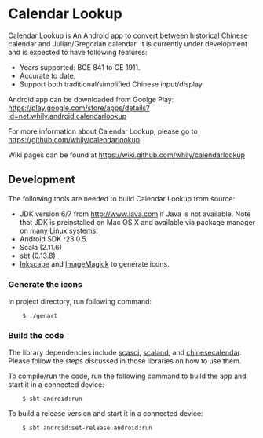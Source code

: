 Calendar Lookup
===============

Calendar Lookup is An Android app to convert between historical Chinese
calendar and Julian/Gregorian calendar.  It is currently under
development and is expected to have following features:

* Years supported: BCE 841 to CE 1911.
* Accurate to date.
* Support both traditional/simplified Chinese input/display

Android app can be downloaded from Goolge Play:
  <https://play.google.com/store/apps/details?id=net.whily.android.calendarlookup>

For more information about Calendar Lookup, please go to
  <https://github.com/whily/calendarlookup>

Wiki pages can be found at
  <https://wiki.github.com/whily/calendarlookup>

Development
-----------

The following tools are needed to build Calendar Lookup from source:

* JDK version 6/7 from <http://www.java.com> if Java is not available.
  Note that JDK is preinstalled on Mac OS X and available via package manager
  on many Linux systems.
* Android SDK r23.0.5.
* Scala (2.11.6)
* sbt (0.13.8)
* [Inkscape](http://inkscape.org) and [ImageMagick](http://www.imagemagick.org)
  to generate icons.

### Generate the icons

In project directory, run following command:

        $ ./genart

### Build the code

The library dependencies include
[scasci](https://github.com/whily/scasci),
[scaland](https://github.com/whily/scaland), and
[chinesecalendar](https://github.com/whily/chinesecalendar).  Please
follow the steps discussed in those libraries on how to use them.

To compile/run the code, run the following command to build the
   app and start it in a connected device:

        $ sbt android:run

To build a release version and start it in a connected device:

        $ sbt android:set-release android:run
